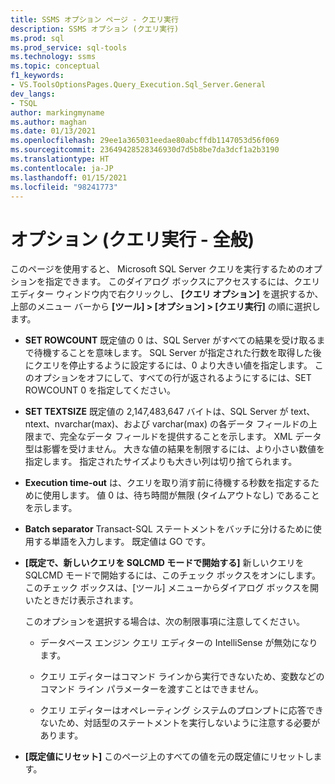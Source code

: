 ```yaml
---
title: SSMS オプション ページ - クエリ実行
description: SSMS オプション (クエリ実行)
ms.prod: sql
ms.prod_service: sql-tools
ms.technology: ssms
ms.topic: conceptual
f1_keywords:
- VS.ToolsOptionsPages.Query_Execution.Sql_Server.General
dev_langs:
- TSQL
author: markingmyname
ms.author: maghan
ms.date: 01/13/2021
ms.openlocfilehash: 29ee1a365031eedae80abcffdb1147053d56f069
ms.sourcegitcommit: 23649428528346930d7d5b8be7da3dcf1a2b3190
ms.translationtype: HT
ms.contentlocale: ja-JP
ms.lasthandoff: 01/15/2021
ms.locfileid: "98241773"
---
```

# <a name="options-query-execution---general"></a>オプション (クエリ実行 - 全般)

このページを使用すると、 Microsoft SQL Server クエリを実行するためのオプションを指定できます。 このダイアログ ボックスにアクセスするには、クエリ エディター ウィンドウ内で右クリックし、 **[クエリ オプション]** を選択するか、上部のメニュー バーから **[ツール] > [オプション] > [クエリ実行]** の順に選択します。

- **SET ROWCOUNT** 既定値の 0 は、SQL Server がすべての結果を受け取るまで待機することを意味します。 SQL Server が指定された行数を取得した後にクエリを停止するように設定するには、0 より大きい値を指定します。 このオプションをオフにして、すべての行が返されるようにするには、SET ROWCOUNT 0 を指定してください。

- **SET TEXTSIZE** 既定値の 2,147,483,647 バイトは、SQL Server が text、ntext、nvarchar(max)、および varchar(max) の各データ フィールドの上限まで、完全なデータ フィールドを提供することを示します。 XML データ型は影響を受けません。 大きな値の結果を制限するには、より小さい数値を指定します。 指定されたサイズよりも大きい列は切り捨てられます。

- **Execution time-out** は、クエリを取り消す前に待機する秒数を指定するために使用します。 値 0 は、待ち時間が無限 (タイムアウトなし) であることを示します。

- **Batch separator** Transact-SQL ステートメントをバッチに分けるために使用する単語を入力します。 既定値は GO です。

- **[既定で、新しいクエリを SQLCMD モードで開始する]** 新しいクエリを SQLCMD モードで開始するには、このチェック ボックスをオンにします。 このチェック ボックスは、[ツール] メニューからダイアログ ボックスを開いたときだけ表示されます。

    このオプションを選択する場合は、次の制限事項に注意してください。

    - データベース エンジン クエリ エディターの IntelliSense が無効になります。

    - クエリ エディターはコマンド ラインから実行できないため、変数などのコマンド ライン パラメーターを渡すことはできません。

    - クエリ エディターはオペレーティング システムのプロンプトに応答できないため、対話型のステートメントを実行しないように注意する必要があります。

- **[既定値にリセット]** このページ上のすべての値を元の既定値にリセットします。